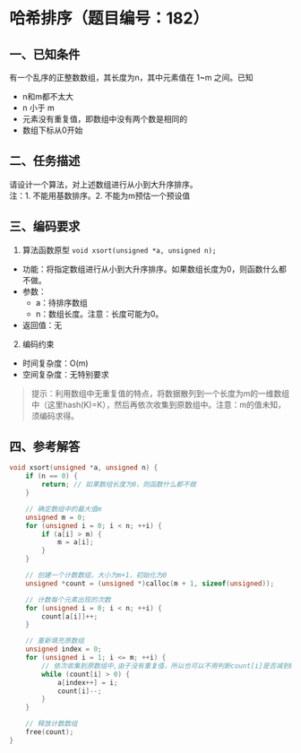 # 哈希排序（题目编号：182）

## 一、已知条件

有一个乱序的正整数数组，其长度为n，其中元素值在 1~m 之间。已知

- n和m都不太大
- n 小于 m
- 元素没有重复值，即数组中没有两个数是相同的
- 数组下标从0开始

## 二、任务描述

请设计一个算法，对上述数组进行从小到大升序排序。  
注：1. 不能用基数排序。2. 不能为m预估一个预设值

## 三、编码要求

1. 算法函数原型
`void xsort(unsigned *a, unsigned n);`
- 功能：将指定数组进行从小到大升序排序。如果数组长度为0，则函数什么都不做。
- 参数：
  - a：待排序数组
  - n：数组长度。注意：长度可能为0。
- 返回值：无
2. 编码约束
- 时间复杂度：O(m)
- 空间复杂度：无特别要求
> 提示：利用数组中无重复值的特点，将数据散列到一个长度为m的一维数组中（这里hash(K)=K），然后再依次收集到原数组中。注意：m的值未知，须编码求得。

## 四、参考解答

```c
void xsort(unsigned *a, unsigned n) {
    if (n == 0) {
        return; // 如果数组长度为0，则函数什么都不做
    }

    // 确定数组中的最大值m
    unsigned m = 0;
    for (unsigned i = 0; i < n; ++i) {
        if (a[i] > m) {
            m = a[i];
        }
    }

    // 创建一个计数数组，大小为m+1，初始化为0
    unsigned *count = (unsigned *)calloc(m + 1, sizeof(unsigned));

    // 计数每个元素出现的次数
    for (unsigned i = 0; i < n; ++i) {
        count[a[i]]++;
    }

    // 重新填充原数组
    unsigned index = 0;
    for (unsigned i = 1; i <= m; ++i) {
        // 依次收集到原数组中,由于没有重复值，所以也可以不用判断count[i]是否减到0了
        while (count[i] > 0) {
            a[index++] = i;
            count[i]--;
        }
    }

    // 释放计数数组
    free(count);
}
```